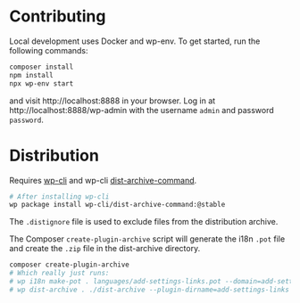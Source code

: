 # Contributing

Local development uses Docker and wp-env. To get started, run the following commands:

```bash
composer install
npm install
npx wp-env start
```

and visit http://localhost:8888 in your browser. Log in at http://localhost:8888/wp-admin with the username `admin` and password `password`.

# Distribution

Requires [wp-cli](https://make.wordpress.org/cli/handbook/guides/installing/) and wp-cli [dist-archive-command](https://github.com/wp-cli/dist-archive-command/).

```bash
# After installing wp-cli
wp package install wp-cli/dist-archive-command:@stable
```

The `.distignore` file is used to exclude files from the distribution archive.

The Composer `create-plugin-archive` script will generate the i18n `.pot` file and create the `.zip` file in the dist-archive directory.

```bash
composer create-plugin-archive
# Which really just runs:
# wp i18n make-pot . languages/add-settings-links.pot --domain=add-settings-links --include=add-settings-links.php
# wp dist-archive . ./dist-archive --plugin-dirname=add-settings-links --create-target-dir
```

